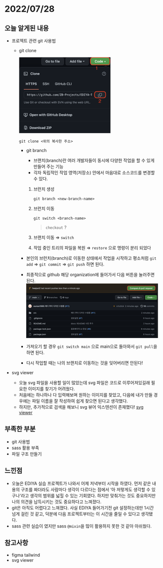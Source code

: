 # 2022/07/28

## 오늘 알게된 내용

- 프로젝트 관련 git 사용법

  - git clone

    <img src="2022-07-28-images/Untitled.png" width="300">

    ```
    git clone <위의 복사한 주소>
    ```

    - git branch

      - 브랜치(branch)란 여러 개발자들이 동시에 다양한 작업을 할 수 있게 만들어 주는 기능
      - 각자 독립적인 작업 영역(저장소) 안에서 마음대로 소스코드를 변경할 수 있다.

      1. 브런치 생성

         ```
         git branch <new-branch-name>
         ```

      2. 브런치 이동

         ```
         git switch <branch-name>
         ```

         > `checkout` ?

      3. 브랜치 이동 ⇒ `switch`
      4. 작업 중인 트리의 파일을 복원 ⇒ `restore`
         으로 명령이 분리 되었다
         >

    - 본인의 브런치(branch)로 이동한 상태에서 작업을 시작하고 평소처럼 `git add` ⇒ `git commit` ⇒ `git push` 하면 된다.
    - 최종적으로 github 해당 organization에 들어가서 다음 버튼을 눌러주면 된다.
      <img src="2022-07-28-images/Untitled%201.png" width="500">

    - 가져오기 할 경우 `git switch main` 으로 main으로 돌아와서 `git pull`을 하면 된다.
    - 다시 작업할 때는 나의 브랜치로 이동하는 것을 잊어버리면 안된다!

- svg viewer
  - 오늘 svg 파일을 사용할 일이 많았는데 svg 파일은 코드로 이루어져있길래 필요한 이미지를 찾기가 어려웠다.
  - 처음에는 하나하나 다 입력해보며 원하는 이미지를 찾았고, 다음에 내가 만들 경우에는 파일 이름을 잘 작성하여 쉽게 찾으면 된다고 생각했다.
  - 하지만, 추가적으로 검색을 해보니 svg 뷰어 익스텐션이 존재했다!
    [svg viewer](https://github.com/tibold/svg-explorer-extension/releases)

## 부족한 부분

- git 사용법
- sass 활용 부족
- 파일 구조 만들기

## 느낀점

- 오늘은 EDIYA 실습 프로젝트가 나와서 어제 저녁부터 시작을 하였다. 먼저 같은 내용의 구조를 짜더라도 사람마다 생각이 다르다는 점에서 ‘아 저렇게도 생각할 수 있구나'라고 생각의 범위를 넓힐 수 있는 기회였다. 하지만 맞춰가는 것도 중요하지만 나의 의견을 납득시키는 것도 중요하다고 느껴졌다.
- git은 아직도 어렵다고 느껴졌다. 사실 EDIYA 들어가기전 git 설정하는데만 1시간 넘게 걸린 것 같고, 덕분에 다음 프로젝트부터는 이 시간을 줄일 수 있다고 생각됐다.
- sass 관련 실습이 였지만 sass `@mixin`을 많이 활용하지 못한 것 같아 아쉬웠다.

## 참고사항

- figma tailwind
- svg viewer
